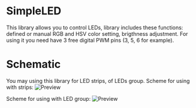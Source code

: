 # SimpleLED
This library allows you to control LEDs, library includes these functions: defined or manual RGB and HSV color setting, brigthness adjustment. For using it you need have 3 free digital PWM pins (3, 5, 6 for example).

# Schematic
You may using this library for LED strips, of LEDs group.
Scheme for using with strips:
![Preview](https://raw.githubusercontent.com/username/project/master/image-path/image.png)

Scheme for using with LED group:
![Preview](https://raw.githubusercontent.com/username/project/master/image-path/image.png)
